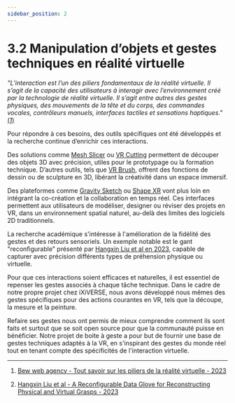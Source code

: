 ```yaml
---
sidebar_position: 2
---
```


# 3.2 Manipulation d’objets et gestes techniques en réalité virtuelle

_"L’interaction est l’un des piliers fondamentaux de la réalité virtuelle. Il s’agit de la capacité des utilisateurs à interagir avec l’environnement créé par la technologie de réalité virtuelle. Il s’agit entre autres des gestes physiques, des mouvements de la tête et du corps, des commandes vocales, contrôleurs manuels, interfaces tactiles et sensations haptiques."_ [(_1_)](https://www.bew-web-agency.fr/piliers-de-la-realite-virtuelle//)

Pour répondre à ces besoins, des outils spécifiques ont été développés et la recherche continue d’enrichir ces interactions.

Des solutions comme [Mesh Slicer](https://assetstore.unity.com/packages/tools/modeling/mesh-slicer-59618?srsltid=AfmBOop2z-mpurQbag7GUAjzKEKT1z7kg0JhBIlqc9jJg0IvtcsqX1q-) ou [VR Cutting](https://assetstore.unity.com/packages/tools/physics/vr-cutting-170894?srsltid=AfmBOor2es5XfV1vBDf3BewsgZcqUVVlX5ZbUTNWraGyWbkuylqo4nCI) permettent de découper des objets 3D avec précision, utiles pour le prototypage ou la formation technique. D’autres outils, tels que [VR Brush](https://assetstore.unity.com/packages/tools/integration/vr-brush-101781?srsltid=AfmBOopUU_QMwHdeuSeUANzPNTx0VWfdQf7gd9QkHlvIBaSmyL1sOdDk), offrent des fonctions de dessin ou de sculpture en 3D, libérant la créativité dans un espace immersif.

Des plateformes comme [Gravity Sketch](https://gravitysketch.com) ou [Shape XR](https://www.shapesxr.com) vont plus loin en intégrant la co-création et la collaboration en temps réel. Ces interfaces permettent aux utilisateurs de modéliser, designer ou réviser des projets en VR, dans un environnement spatial naturel, au-delà des limites des logiciels 2D traditionnels.

La recherche académique s'intéresse à l'amélioration de la fidélité des gestes et des retours sensoriels. Un exemple notable est le gant "reconfigurable" présenté par [Hangxin Liu et al en 2023](https://arxiv.org/abs/2301.05821), capable de capturer avec précision différents types de préhension physique ou virtuelle.

Pour que ces interactions soient efficaces et naturelles, il est essentiel de repenser les gestes associés à chaque tâche technique. Dans le cadre de notre propre projet chez iXiVERSE, nous avons développé nous mêmes des gestes spécifiques pour des actions courantes en VR, tels que la découpe, la mesure et la peinture.

Refaire ses gestes nous ont permis de mieux comprendre comment ils sont faits et surtout que se soit open source pour que la communauté puisse en bénéficier. Notre projet de boite à geste a pour but de fournir une base de gestes techniques adaptés à la VR, en s'inspirant des gestes du monde réel tout en tenant compte des spécificités de l'interaction virtuelle.

---

1. [Bew web agency - Tout savoir sur les piliers de la réalité virtuelle - 2023](http://bew-web-agency.fr/piliers-de-la-realite-virtuelle/) 

2. [Hangxin Liu et al - A Reconfigurable Data Glove for Reconstructing Physical and Virtual Grasps - 2023](https://arxiv.org/abs/2301.05821)
